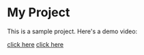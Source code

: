 # My Project

This is a sample project. Here's a demo video:

[click here](https://youtube.com/shorts/B5ngOKZamgc?si=lT_EQOLikKhjYwTg)
[click here](https://youtube.com/shorts/4ArCrEQm570?si=kjAS5mReyKFhIWUA)
